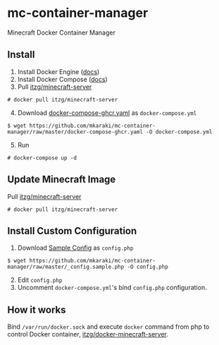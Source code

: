 # mc-container-manager
Minecraft Docker Container Manager

## Install
1. Install Docker Engine ([docs](https://docs.docker.com/engine/install/))
2. Install Docker Compose ([docs](https://docs.docker.com/compose/install/))
3. Pull [itzg/minecraft-server](https://hub.docker.com/r/itzg/minecraft-server)
```
# docker pull itzg/minecraft-server
```
4. Download [docker-compose-ghcr.yaml](docker-compose-ghcr.yaml) as `docker-compose.yml`
```
$ wget https://github.com/mkaraki/mc-container-manager/raw/master/docker-compose-ghcr.yaml -O docker-compose.yml
```
5. Run
```
# docker-compose up -d
```

## Update Minecraft Image
Pull [itzg/minecraft-server](https://hub.docker.com/r/itzg/minecraft-server)
```
# docker pull itzg/minecraft-server
```

## Install Custom Configuration
1. Download [Sample Config](_config.sample.php) as `config.php`
```
$ wget https://github.com/mkaraki/mc-container-manager/raw/master/_config.sample.php -O config.php
```
2. Edit `config.php`
3. Uncomment `docker-compose.yml`'s bind `config.php` configuration.

## How it works
Bind `/var/run/docker.sock` and execute `docker` command from php to control Docker container, 
[itzg/docker-minecraft-server](https://github.com/itzg/docker-minecraft-server).
